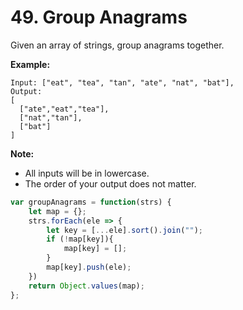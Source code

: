 # 49. Group Anagrams



Given an array of strings, group anagrams together.

**Example:**

```text
Input: ["eat", "tea", "tan", "ate", "nat", "bat"],
Output:
[
  ["ate","eat","tea"],
  ["nat","tan"],
  ["bat"]
]
```

**Note:**

* All inputs will be in lowercase.
* The order of your output does not matter.

```javascript
var groupAnagrams = function(strs) {
    let map = {};
    strs.forEach(ele => {
        let key = [...ele].sort().join("");
        if (!map[key]){
            map[key] = [];
        }
        map[key].push(ele);
    })
    return Object.values(map);
};
```

